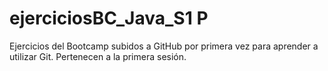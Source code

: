 # ejerciciosBC_Java_S1 P
Ejercicios del Bootcamp subidos a GitHub por primera vez para aprender a utilizar Git.
Pertenecen a la primera sesión.
